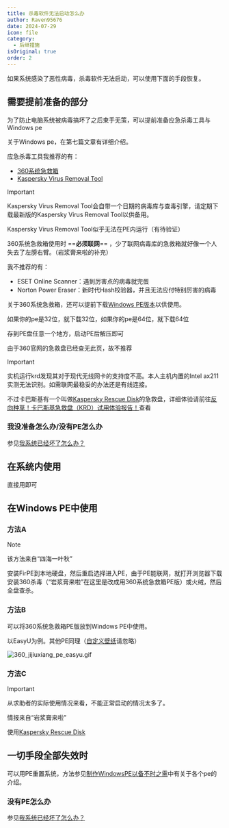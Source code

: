 ```yaml
---
title: 杀毒软件无法启动怎么办
author: Raven95676
date: 2024-07-29
icon: file
category:
  - 后继措施
isOriginal: true
order: 2
---
```

如果系统感染了恶性病毒，杀毒软件无法启动，可以使用下面的手段恢复。

## 需要提前准备的部分

为了防止电脑系统被病毒搞坏了之后束手无策，可以提前准备应急杀毒工具与Windows pe

关于Windows pe，在第七篇文章有详细介绍。

应急杀毒工具我推荐的有：

- [360系统急救箱](https://weishi.360.cn/jijiuxiang/)
- [Kaspersky Virus Removal Tool](https://www.kaspersky.com/downloads/free-virus-removal-tool)

> [!important]
> Kaspersky Virus Removal Tool会自带一个日期的病毒库与查毒引擎，请定期下载最新版的Kaspersky Virus Removal Tool以供备用。
>
> Kaspersky Virus Removal Tool似乎无法在PE内运行（有待验证）
>
> 360系统急救箱使用时 ==**必须联网**== ，少了联网病毒库的急救箱就好像一个人失去了左膀右臂。（岩浆膏来啦的补充）

我不推荐的有：

- ESET Online Scanner：遇到厉害点的病毒就完蛋
- Norton Power Eraser：新时代Hash校验器，并且无法应付特别厉害的病毒

关于360系统急救箱，还可以提前下载[Windows PE版本](https://weishi.360.cn/jijiuxiang/guide.html)以供使用。

如果你的pe是32位，就下载32位，如果你的pe是64位，就下载64位

存到PE盘任意一个地方，启动PE后解压即可

由于360官网的急救盘已经查无此页，故不推荐

> [!important]
> 实机运行krd发现其对于现代无线网卡的支持度不高。本人主机内置的Intel ax211实测无法识别。如需联网最稳妥的办法还是有线连接。

不过卡巴斯基有一个叫做[Kaspersky Rescue Disk](https://www.kaspersky.com.cn/downloads/thank-you/free-rescue-disk)的急救盘，详细体验请前往[反向种草！卡巴斯基急救盘（KRD）试用体验报告！](https://post.smzdm.com/p/a5dxn0g8/)查看

### 我没准备怎么办/没有PE怎么办

参见[我系统已经坏了怎么办？](https://raven95676.github.io/prevention/7_why_windows_pe.html#%E6%88%91%E7%B3%BB%E7%BB%9F%E5%B7%B2%E7%BB%8F%E5%9D%8F%E4%BA%86%E6%80%8E%E4%B9%88%E5%8A%9E)

## 在系统内使用

直接用即可

## 在Windows PE中使用

### 方法A <Badge text="推荐" type="tip" />

> [!note]
> 该方法来自“四海一叶秋”

安装FirPE到本地硬盘，然后重启选择进入PE，由于PE能联网，就打开浏览器下载安装360杀毒（“岩浆膏来啦”在这里是改成用360系统急救箱PE版）或火绒，然后全盘查杀。

### 方法B

可以将360系统急救箱PE版放到Windows PE中使用。

以EasyU<Badge text="具有流氓行为，不推荐使用" type="danger" />为例。其他PE同理（[自定义壁纸](https://www.pixiv.net/artworks/112139971)请忽略）

![360_jijiuxiang_pe_easyu.gif](https://s2.loli.net/2024/07/29/uK1IcRZkzr5FexA.gif)

### 方法C

> [!important]
> 从求助者的实际使用情况来看，不能正常启动的情况太多了。
>
> 情报来自“岩浆膏来啦”

使用[Kaspersky Rescue Disk](https://www.kaspersky.com.cn/downloads/thank-you/free-rescue-disk)

## 一切手段全部失效时

可以用PE重置系统，方法参见[制作WindowsPE以备不时之需](https://raven95676.github.io/prevention/7_why_windows_pe.html)中有关于各个pe的介绍。

### 没有PE怎么办

参见[我系统已经坏了怎么办？](https://raven95676.github.io/prevention/7_why_windows_pe.html#%E6%88%91%E7%B3%BB%E7%BB%9F%E5%B7%B2%E7%BB%8F%E5%9D%8F%E4%BA%86%E6%80%8E%E4%B9%88%E5%8A%9E)

